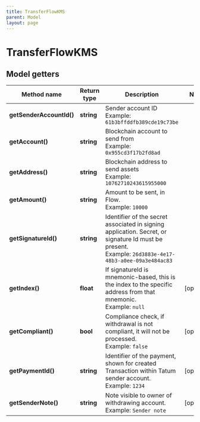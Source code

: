 ```yaml
---
title: TransferFlowKMS
parent: Model
layout: page
---
```


# TransferFlowKMS

## Model getters

Method name | Return type | Description | Notes
------------ | ------------- | ------------- | -------------
**getSenderAccountId()** | **string** | Sender account ID <br>Example: `61b3bffddfb389cde19c73be` |
**getAccount()** | **string** | Blockchain account to send from <br>Example: `0x955cd3f17b2fd8ad` |
**getAddress()** | **string** | Blockchain address to send assets <br>Example: `10762710243615955000` |
**getAmount()** | **string** | Amount to be sent, in Flow. <br>Example: `10000` |
**getSignatureId()** | **string** | Identifier of the secret associated in signing application. Secret, or signature Id must be present. <br>Example: `26d3883e-4e17-48b3-a0ee-09a3e484ac83` |
**getIndex()** | **float** | If signatureId is mnemonic-based, this is the index to the specific address from that mnemonic. <br>Example: `null` | [optional]
**getCompliant()** | **bool** | Compliance check, if withdrawal is not compliant, it will not be processed. <br>Example: `false` | [optional]
**getPaymentId()** | **string** | Identifier of the payment, shown for created Transaction within Tatum sender account. <br>Example: `1234` | [optional]
**getSenderNote()** | **string** | Note visible to owner of withdrawing account. <br>Example: `Sender note` | [optional]

